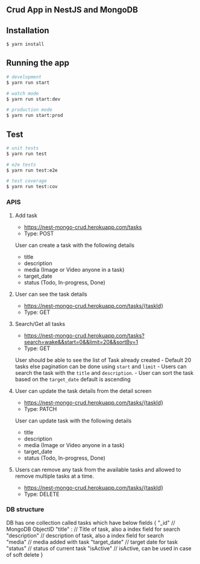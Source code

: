 ## Crud App in NestJS and MongoDB

## Installation

```bash
$ yarn install
```

## Running the app

```bash
# development
$ yarn run start

# watch mode
$ yarn run start:dev

# production mode
$ yarn run start:prod
```

## Test

```bash
# unit tests
$ yarn run test

# e2e tests
$ yarn run test:e2e

# test coverage
$ yarn run test:cov
```



### APIS
1. Add task
    - https://nest-mongo-crud.herokuapp.com/tasks
    - Type: POST
    
    User can create a task with the following details
    - title
    - description
    - media (Image or Video anyone in a task)
    - target_date
    - status (Todo, In-progress, Done)

2. User can see the task details
    - https://nest-mongo-crud.herokuapp.com/tasks/{taskId}
    - Type: GET

3. Search/Get all tasks
    - https://nest-mongo-crud.herokuapp.com/tasks?search=wake&&start=0&&limit=20&&sortBy=1
    - Type: GET

    User should be able to see the list of Task already created
        - Default 20 tasks else pagination can be done using `start` and `limit`
        - Users can search the task with the `title` and `description`.
        - User can sort the task based on the `target_date` default is ascending

4. User can update the task details from the detail screen
    - https://nest-mongo-crud.herokuapp.com/tasks/{taskId}
    - Type: PATCH

    User can update task with the following details
    - title
    - description
    - media (Image or Video anyone in a task)
    - target_date
    - status (Todo, In-progress, Done)

5. Users can remove any task from the available tasks and allowed to remove multiple tasks at a time.
    - https://nest-mongo-crud.herokuapp.com/tasks/{taskId}
    - Type: DELETE        



### DB structure
DB has one collection called tasks which have below fields
{ 
    "_id"                   // MongoDB ObjectID
    "title" :               // Title of task, also a index field for search
    "description"           // description of task, also a index field for search    
    "media"                 // media added with task
    "target_date"           // target date for task
    "status"                // status of current task
    "isActive"              // isActive, can be used in case of soft delete
}
